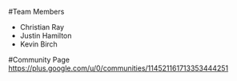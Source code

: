 #Team Members
* Christian Ray
* Justin Hamilton
* Kevin Birch

#Community Page
<https://plus.google.com/u/0/communities/114521161713353444251>

